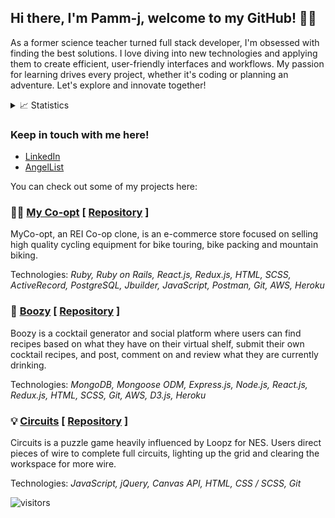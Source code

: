 ## Hi there, I'm Pamm-j, welcome to my GitHub! 👩‍💻
As a former science teacher turned full stack developer, I'm obsessed with finding the best solutions. I love diving into new technologies and applying them to create efficient, user-friendly interfaces and workflows. My passion for learning drives every project, whether it's coding or planning an adventure. Let's explore and innovate together!

<details>
 <summary>📈 Statistics</summary>
<br />
<img alt="Pamm-j's GitHub Top Languages" src="https://github-readme-stats.vercel.app/api/top-langs/?username=pamm-j&theme=bear" />
<br />
<img alt="Pamm-j's GitHub Stats" src="https://github-readme-stats.vercel.app/api?username=pamm-j&show_icons=true&theme=bear" />
</details>


### Keep in touch with me here!
  * <a href="https://www.linkedin.com/in/pamela-jane/">LinkedIn</a>
  * <a href="https://angel.co/u/pamela-jane">AngelList</a>


You can check out some of my projects here:

<h3>🚵‍♀️ <a href="https://my-co-opt.herokuapp.com/#/">My Co-opt</a> [ <a href="https://github.com/Pamm-j/MyCoOpt">Repository</a> ]</h3> 

MyCo-opt, an REI Co-op clone, is an e-commerce store focused on selling high quality cycling equipment for bike touring, bike packing and mountain biking.

Technologies: *Ruby, Ruby on Rails, React.js, Redux.js, HTML, SCSS, ActiveRecord, PostgreSQL, Jbuilder, JavaScript, Postman, Git, AWS, Heroku*

<h3>🍹 <a href="https://boozy1.herokuapp.com/">Boozy</a> [ <a href="https://github.com/haewon6640/Boozy">Repository</a> ]</h3>

Boozy is a cocktail generator and social platform where users can find recipes based on what they have on their virtual shelf, submit their own cocktail recipes, and post, comment on and review what they are currently drinking.

Technologies: *MongoDB, Mongoose ODM, Express.js, Node.js, React.js, Redux.js, HTML, SCSS, Git, AWS, D3.js, Heroku*

<h3>💡 <a href="https://pamm-j.github.io/circuits/">Circuits</a> [ <a href="https://github.com/Pamm-j/circuits">Repository</a> ]</h3>

Circuits is a puzzle game heavily influenced by Loopz for NES. Users direct pieces of wire to complete full circuits, lighting up the grid and clearing the workspace for more wire.

Technologies: *JavaScript, jQuery, Canvas API, HTML, CSS / SCSS, Git*
<br/>

![visitors](https://visitor-badge.glitch.me/badge?page_id=page.id)

